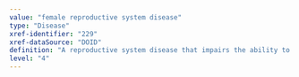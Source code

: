 ```yaml
---
value: "female reproductive system disease"
type: "Disease"
xref-identifier: "229"
xref-dataSource: "DOID"
definition: "A reproductive system disease that impairs the ability to reproduce and is located in the uterus, vagina, cervix, ovaries or fallopian tubes."
level: "4"
---
```

